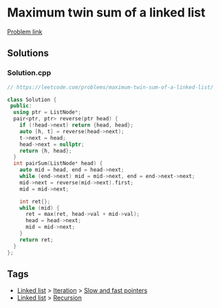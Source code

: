 # Maximum twin sum of a linked list

[Problem link](https://leetcode.com/problems/maximum-twin-sum-of-a-linked-list/)

## Solutions


### Solution.cpp
```cpp
// https://leetcode.com/problems/maximum-twin-sum-of-a-linked-list/

class Solution {
 public:
  using ptr = ListNode*;
  pair<ptr, ptr> reverse(ptr head) {
    if (!head->next) return {head, head};
    auto [h, t] = reverse(head->next);
    t->next = head;
    head->next = nullptr;
    return {h, head};
  }
  int pairSum(ListNode* head) {
    auto mid = head, end = head->next;
    while (end->next) mid = mid->next, end = end->next->next;
    mid->next = reverse(mid->next).first;
    mid = mid->next;

    int ret{};
    while (mid) {
      ret = max(ret, head->val + mid->val);
      head = head->next;
      mid = mid->next;
    }
    return ret;
  }
};
```
## Tags

* [Linked list](/README.md#Linked_list) > [Iteration](/README.md#Linked_list-Iteration) > [Slow and fast pointers](/README.md#Linked_list-Iteration-Slow_and_fast_pointers)
* [Linked list](/README.md#Linked_list) > [Recursion](/README.md#Linked_list-Recursion)
